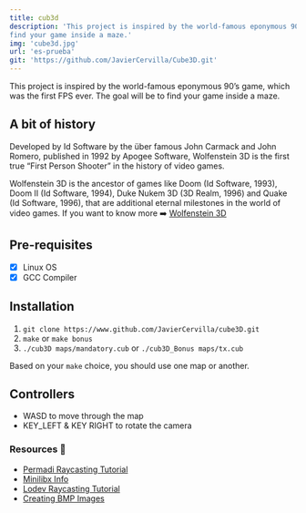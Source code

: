 ```yaml
---
title: cub3d
description: 'This project is inspired by the world-famous eponymous 90’s game, which was the first FPS ever. The goal will be to
find your game inside a maze.'
img: 'cube3d.jpg'
url: 'es-prueba'
git: 'https://github.com/JavierCervilla/Cube3D.git'
---
```

This project is inspired by the world-famous eponymous 90’s game, which was the first FPS ever. The goal will be to
find your game inside a maze.

## A bit of history
Developed by Id Software by the über famous John Carmack and John Romero, published in 1992 by Apogee Software, Wolfenstein 3D is the first true “First Person
Shooter” in the history of video games.

Wolfenstein 3D is the ancestor of games like Doom (Id Software, 1993), Doom II
(Id Software, 1994), Duke Nukem 3D (3D Realm, 1996) and Quake (Id Software, 1996),
that are additional eternal milestones in the world of video games.
If you want to know more :arrow_right: [Wolfenstein 3D](https://es.wikipedia.org/wiki/Wolfenstein_3D)

## Pre-requisites
- [x] Linux OS
- [x] GCC Compiler

## Installation
1. `git clone https://www.github.com/JavierCervilla/cube3D.git`
2. `make` or `make bonus`
3. `./cub3D maps/mandatory.cub` or `./cub3D_Bonus maps/tx.cub`

Based on your `make` choice, you should use one map or another.

## Controllers

- WASD to move through the map
- KEY_LEFT & KEY RIGHT to rotate the camera


### Resources :book:
+ [Permadi Raycasting Tutorial](https://permadi.com/1996/05/ray-casting-tutorial-table-of-contents/)
+ [Minilibx Info](https://qst0.github.io/ft_libgfx/)
+ [Lodev Raycasting Tutorial](https://lodev.org/cgtutor/raycasting.html)
+ [Creating BMP Images](http://ricardolovelace.com/creating-bitmap-images-with-c-on-windows.html)